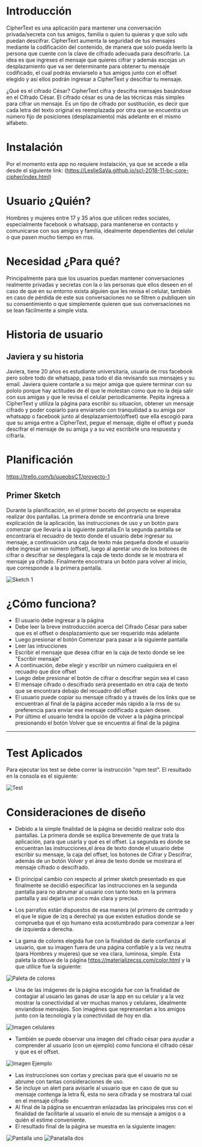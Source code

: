 # Introducción
CipherText es una aplicación para mantener una conversación privada/secreta con
tus amigos, familia o quien tu quieras y que solo uds puedan descifrar. CipherText aumenta la seguridad de tus mensajes mediante la codificación del contenido, de manera que solo pueda leerlo la persona que cuente con la clave de cifrado adecuada para descifrarlo.
La idea es que ingreses el mensaje que quieres cifrar y además escojas un desplazamiento que va ser determinante para obtener tu mensaje codificado, el cual podrás enviarselo a tus amigos junto con el offset elegido y así ellos podrán ingresar a CipherText y descifrar tu mensaje.

¿Qué es el cifrado César?
CipherText cifra y descifra mensajes basándose en el Cifrado César.
El cifrado césar es una de las técnicas más simples para cifrar un mensaje. Es un tipo de cifrado por sustitución, es decir que cada letra del texto original es reemplazada por otra que se encuentra un número fijo de posiciones (desplazamiento) más adelante en el mismo alfabeto.

# Instalación
Por el momento esta app no requiere instalación, ya que se accede a ella desde el siguiente link:
(https://LeslieSaVa.github.io/scl-2018-11-bc-core-cipher/index.html)

# Usuario ¿Quién?
Hombres y mujeres entre 17 y 35 años que utilicen redes sociales, especialmente
facebook o whatsapp, para mantenerse en contacto y comunicarse con sus amigos
y familia, idealmente dependientes del celular o que pasen mucho tiempo en rrss.

# Necesidad ¿Para qué?
Principalmente para que los usuarios puedan mantener conversaciones realmente privadas y secretas con la o las personas que ellos deseen en el caso de que en su entorno exista alguien que les revisa el celular, también  en caso de pérdida de este sus conversaciones no se filtren o publiquen sin su consentimiento o que simplemente quieren que sus conversaciones no se lean fácilmente a simple vista.


# Historia de usuario

## Javiera y su historia
Javiera, tiene 20 años es estudiante universitaria, usuaria de rrss facebook pero sobre todo de whatsapp, pasa todo el día revisando sus mensajes y su email. Javiera quiere contarle a su mejor amiga  que quiere terminar con su pololo porque hay actitudes de él que le molestan como que no la deja salir con sus amigas y que le revisa el celular periodicamente.
Pepita ingresa a CipherText y utiliza la página para escribir su situacíon, obtener un mensaje cifrado y poder copiarlo para enviarselo con tranquilidad a su amiga por whatsapp o facebook junto al desplazamiento(offset) que ella escogió para que su amiga entre a CipherText, pegue el mensaje, digite el offset y pueda descifrar el mensaje de su amiga y a su vez escribirle una respuesta y cifrarla.

# Planificación
https://trello.com/b/uueobsCT/proyecto-1

## Primer Sketch
Durante la planificación, en el primer boceto del proyecto se esperaba realizar dos pantallas. La primera donde se encontraría una breve explicación de la aplicación, las instrucciones de uso y un botón para comenzar que llevaría a la siguiente pantalla.En la segunda pantalla se encontraría el recuadro de texto donde el usuario debe ingresar su mensaje, a continuación una caja de texto más pequeña donde el usuario debe ingresar un número (offset), luego al apretar uno de los botones de cifrar o descifrar se desplegara la caja de texto donde se le mostrara el mensaje ya cifrado. Finalmente encontrara un botón para volver al inicio,
que corresponde a la primera pantalla.

![Sketch 1](ImgProyecto1/Plantillauno.jpeg)

# ¿Cómo funciona?
- El usuario debe ingresar a la página
- Debe leer la breve instroducción acerca del Cifrado César para saber que es
el offset o desplazamiento que ser requerido más adelante
- Luego presionar el botón Comenzar para pasar a la siguiente pantalla
- Leer las intrucciones
- Escribir el mensaje que desea cifrar en la caja de texto donde se lee "Escribir mensaje"
- A continuación, debe elegir y escribir un número cualquiera en el recuadro que dice offset
- Luego debe presionar el botón de cifrar o descifrar según sea el caso
- El mensaje cifrado o descifrado será presentado en otra caja de texto que se encontrara debajo del recuadro del offset
- El usuario puede copiar su mensaje cifrado y a través de los links que se encuentran al final de la página
acceder más rápido a la rrss de su preferencia para enviar ese mensaje codificado a quien desee.
- Por último el usuario tendrá la opción de volver a la página principal presionando el botón Volver que se encuentra al final de la página
***

# Test Aplicados
Para ejecutar los test se debe correr la instrucción "npm test". El resultado en la consola es el siguiente:

![Test](ImgProyecto1/Test.png)

# Consideraciones de diseño
- Debido a la simple finalidad de la página se decidió realizar solo dos pantallas. La primera donde se explica brevemente de que trata la aplicación, para que usarla y qué es el offset. La segunda es donde se encuentran las instrucciones,el área de texto donde el usuario debe escribir su mensaje, la caja del offset, los botones de Cifrar y Descifrar, además de un botón Volver y el área de texto donde se mostrara el mensaje cifrado o descifrado.

- El principal cambio con respecto al primer sketch presentado es que finalmente se decidió especificar las instrucciones en la segunda pantalla para no abrumar al usuario con tanto texto en la primera pantalla y así dejarla un poco más clara y precisa.

- Los parrafos están dispuestos de esa manera (el primero de centrado y el que le sigue de izq a derecha) ya que existen estudios donde se comprueba que el ojo humano esta acostumbrado para comenzar a leer de izquierda a derecha.

- La gama de colores elegida fue con la finalidad de darle confianza al usuario, que su imagen fuera de una página confiable y a la vez neutra (para Hombres y mujeres) que se vea clara, luminosa, simple.
Esta paleta la obtuve de la página https://materializecss.com/color.html y la que utilice fue la siguiente:

![Paleta de colores](ImgProyecto1/Paletadecolores.png)

- Una de las imágenes de la página escogida fue con la finalidad de contagiar al usuario las ganas de usar la app en su celular y a la vez mostrar la conectividad al ver muchas manos y celulares, idealmente enviandose mensajes. Son imagénes que reprensentan a los amigos junto con la tecnología y la conectividad de hoy en día.

![Imagen celulares](ImgProyecto1/celulares.jpg)

- También se puede observar una imagen  del cifrado césar para ayudar a comprender al usuario (con un ejemplo) como funciona el cifrado césar y que es el offset.

![Imagen Ejemplo](ImgProyecto1/ciphercode1.jpg)

- Las instrucciones son cortas y precisas para que el usuario no se abrume con
tantas consideraciones de uso.
- Se incluye un alert para avisarle al usuario que en caso de que su mensaje
contenga la letra Ñ, esta no sera cifrada y se mostrara tal cual en el mensaje cifrado
- Al final de la página se encuentran enlazadas las principales rrss con el finalidad de facilitarle al usuario el envío de su mensaje a amigos o a quién el estime conveniente.
- El resultado final de la página se muestra en la siguiente imagen:

![Pantalla uno](ImgProyecto1/Pantalla1.png)
![Panatalla dos](ImgProyecto1/Pantalla2.png)

